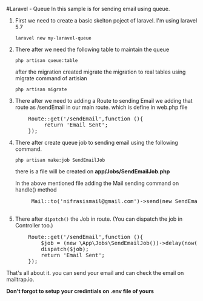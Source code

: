 #Laravel - Queue
In this sample is for sending email using queue.

1. First we need to create a basic skelton poject of laravel. I'm using laravel 5.7

   <code>laravel new my-laravel-queue</code>
2. There after we need the following table to maintain the queue

    <code>php artisan queue:table</code>
    
    after the migration created migrate the migration to real tables using migrate command of artisian
    
    <code>php artisan migrate</code>
3. There after we need to adding a Route to sending Email we adding that route as /sendEmail in our main route. which is define in web.php file
    
   <pre>
       Route::get('/sendEmail',function (){
            return 'Email Sent';
       });
   </pre>
4. There after create queue job to sending email using the following command.

    <code>php artisan make:job SendEmailJob</code>
    
    there is a file will be created on **app/Jobs/SendEmailJob.php**
    
    In the above mentioned file adding the Mail sending command on handle() method
    <pre>
        Mail::to('nifrasismail@gmail.com')->send(new SendEmailMailable());
    </pre>
5.  There after <code>dipatch()</code> the Job in route. (You can dispatch the job in Controller too.)
    <pre>
        Route::get('/sendEmail',function (){
            $job = (new \App\Jobs\SendEmailJob())->delay(now()->addSeconds(5));
            dispatch($job);
            return 'Email Sent';
        });
    </pre>
    
That's all about it. you can send your email and can check the email on mailtrap.io.

**Don't forgot to setup your credintials on .env file of yours**    